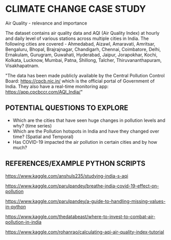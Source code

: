
# CLIMATE CHANGE CASE STUDY

Air Quality - relevance and importance

The dataset contains air quality data and AQI (Air Quality Index) at hourly and daily level of various stations across multiple cities in India. The following cities are covered - Ahmedabad, Aizawl, Amaravati, Amritsar, Bengaluru, Bhopal, Brajrajnagar, Chandigarh, Chennai, Coimbatore, Delhi, Ernakulam, Gurugram, Guwahati, Hyderabad, Jaipur, Jorapokhar, Kochi, Kolkata, Lucknow, Mumbai, Patna, Shillong, Talcher, Thiruvananthapuram, Visakhapatnam.

"The data has been made publicly available by the Central Pollution Control Board: https://cpcb.nic.in/ which is the official portal of Government of India. They also have a real-time monitoring app: https://app.cpcbccr.com/AQI_India/"

## POTENTIAL QUESTIONS TO EXPLORE

* Which are the cities that have seen huge changes in pollution levels and why? (time series)
* Which are the Pollution hotspots in India and have they changed over time? (Spatial and Temporal)
* Has COVID-19 impacted the air pollution in certain cities and by how much?

## REFERENCES/EXAMPLE PYTHON SCRIPTS

https://www.kaggle.com/anshuls235/studying-india-s-aqi

https://www.kaggle.com/parulpandey/breathe-india-covid-19-effect-on-pollution

https://www.kaggle.com/parulpandey/a-guide-to-handling-missing-values-in-python

https://www.kaggle.com/thedatabeast/where-to-invest-to-combat-air-pollution-in-india

https://www.kaggle.com/rohanrao/calculating-aqi-air-quality-index-tutorial
